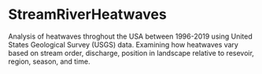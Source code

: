 # StreamRiverHeatwaves

Analysis of heatwaves throghout the USA between 1996-2019 using United States Geological Survey (USGS) data. Examining how heatwaves vary based on stream order, discharge, position in landscape relative to resevoir, region, season, and time.
